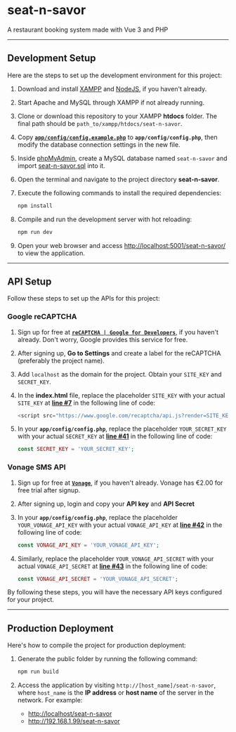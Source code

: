 # seat-n-savor

A restaurant booking system made with Vue 3 and PHP

---
## Development Setup
Here are the steps to set up the development environment for this project:

1. Download and install
   [XAMPP](https://www.apachefriends.org/download.html)
   and [NodeJS](https://nodejs.org/en/),
   if you haven't already.

2. Start Apache and MySQL through XAMPP if not already running.

3. Clone or download this repository to your XAMPP **htdocs** folder.
   The final path should be `path_to/xampp/htdocs/seat-n-savor`.

4. Copy [**`app/config/config.example.php`**](app/config/config.example.php)
   to **`app/config/config.php`**, then modify the database connection settings in the new file.

5. Inside [phpMyAdmin](http://localhost/phpmyadmin),
   create a MySQL database named `seat-n-savor` and import [seat-n-savor.sql](seat-n-savor.sql) into it.

6. Open the terminal and navigate to the project directory **seat-n-savor**.

7. Execute the following commands to install the required dependencies:
   ```sh
   npm install
   ```

8. Compile and run the development server with hot reloading:
   ```sh
   npm run dev
   ```

9. Open your web browser and access <http://localhost:5001/seat-n-savor/> to view the application.

---
## API Setup

Follow these steps to set up the APIs for this project:

### Google reCAPTCHA

1. Sign up for free at [**`reCAPTCHA | Google for Developers`**](https://developers.google.com/recaptcha/), if you haven't already. Don't worry, Google provides this service for free.

2. After signing up, **Go to Settings** and create a label for the reCAPTCHA (preferably the project name).

3. Add `localhost` as the domain for the project. Obtain your `SITE_KEY` and `SECRET_KEY`.

4. In the **index.html** file, replace the placeholder `SITE_KEY` with your actual `SITE_KEY` at [**line #7**](index.html#L7) in the following line of code:
   ```javascript
   <script src="https://www.google.com/recaptcha/api.js?render=SITE_KEY"></script>
   ```

5. In your **`app/config/config.php`**, replace the placeholder `YOUR_SECRET_KEY` with your actual `SECRET_KEY` at [**line #41**](app/config/config.example.php#L41) in the following line of code:
   ```php
   const SECRET_KEY = 'YOUR_SECRET_KEY';
   ```
   
### Vonage SMS API

1. Sign up for free at [**`Vonage`**](https://ui.idp.vonage.com/ui/auth/registration), if you haven't already. Vonage has €2.00 for free trial after signup. 

2. After signing up, login and copy your **API key** and **API Secret** 

3. In your **`app/config/config.php`**, replace the placeholder `YOUR_VONAGE_API_KEY` with your actual `VONAGE_API_KEY` at [**line #42**](app/config/config.example.php#L42) in the following line of code:
   ```php
   const VONAGE_API_KEY = 'YOUR_VONAGE_API_KEY';
   ```

4. Similarly, replace the placeholder `YOUR_VONAGE_API_SECRET` with your actual `VONAGE_API_SECRET` at [**line #43**](app/config/config.example.php#L43) in the following line of code:
   ```php
   const VONAGE_API_SECRET = 'YOUR_VONAGE_API_SECRET';
   ```

By following these steps, you will have the necessary API keys configured for your project.

---
## Production Deployment
Here's how to compile the project for production deployment:

1. Generate the public folder by running the following command:
   ```sh
   npm run build
   ```

2. Access the application by visiting `http://[host_name]/seat-n-savor`,
   where `host_name` is the **IP address** or **host name** of the server in the network.
   For example:
     - <http://localhost/seat-n-savor>
     - <http://192.168.1.99/seat-n-savor>
